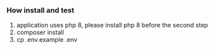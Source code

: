 ### How install and test

1. application uses php 8, please install php 8 before the second step
2. composer install
3. cp .env.example .env
